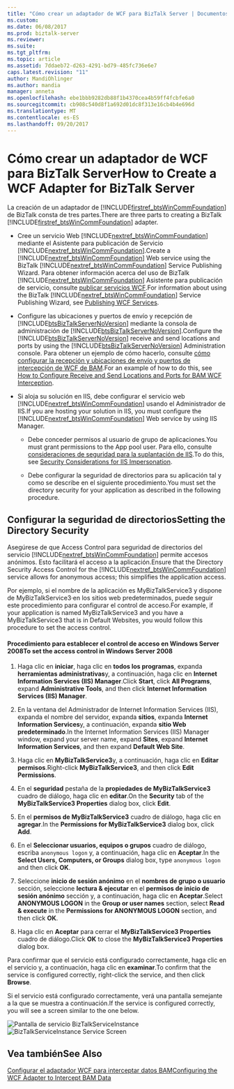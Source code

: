 ```yaml
---
title: "Cómo crear un adaptador de WCF para BizTalk Server | Documentos de Microsoft"
ms.custom: 
ms.date: 06/08/2017
ms.prod: biztalk-server
ms.reviewer: 
ms.suite: 
ms.tgt_pltfrm: 
ms.topic: article
ms.assetid: 7ddaeb72-d263-4291-bd79-485fc736e6e7
caps.latest.revision: "11"
author: MandiOhlinger
ms.author: mandia
manager: anneta
ms.openlocfilehash: ebe1bbb9282db88f1b4370cea4b59ff4fcbfe6a0
ms.sourcegitcommit: cb908c540d8f1a692d01dc8f313e16cb4b4e696d
ms.translationtype: MT
ms.contentlocale: es-ES
ms.lasthandoff: 09/20/2017
---
```

# <a name="how-to-create-a-wcf-adapter-for-biztalk-server"></a><span data-ttu-id="9b3aa-102">Cómo crear un adaptador de WCF para BizTalk Server</span><span class="sxs-lookup"><span data-stu-id="9b3aa-102">How to Create a WCF Adapter for BizTalk Server</span></span>
<span data-ttu-id="9b3aa-103">La creación de un adaptador de [!INCLUDE[firstref_btsWinCommFoundation](../includes/firstref-btswincommfoundation-md.md)] de BizTalk consta de tres partes.</span><span class="sxs-lookup"><span data-stu-id="9b3aa-103">There are three parts to creating a BizTalk [!INCLUDE[firstref_btsWinCommFoundation](../includes/firstref-btswincommfoundation-md.md)] adapter.</span></span>  
  
-   <span data-ttu-id="9b3aa-104">Cree un servicio Web [!INCLUDE[nextref_btsWinCommFoundation](../includes/nextref-btswincommfoundation-md.md)] mediante el Asistente para publicación de Servicio [!INCLUDE[nextref_btsWinCommFoundation](../includes/nextref-btswincommfoundation-md.md)].</span><span class="sxs-lookup"><span data-stu-id="9b3aa-104">Create a [!INCLUDE[nextref_btsWinCommFoundation](../includes/nextref-btswincommfoundation-md.md)] Web service using the BizTalk [!INCLUDE[nextref_btsWinCommFoundation](../includes/nextref-btswincommfoundation-md.md)] Service Publishing Wizard.</span></span> <span data-ttu-id="9b3aa-105">Para obtener información acerca del uso de BizTalk [!INCLUDE[nextref_btsWinCommFoundation](../includes/nextref-btswincommfoundation-md.md)] Asistente para publicación de servicio, consulte [publicar servicios WCF](../core/publishing-wcf-services.md).</span><span class="sxs-lookup"><span data-stu-id="9b3aa-105">For information about using the BizTalk [!INCLUDE[nextref_btsWinCommFoundation](../includes/nextref-btswincommfoundation-md.md)] Service Publishing Wizard, see [Publishing WCF Services](../core/publishing-wcf-services.md).</span></span>  
  
-   <span data-ttu-id="9b3aa-106">Configure las ubicaciones y puertos de envío y recepción de [!INCLUDE[btsBizTalkServerNoVersion](../includes/btsbiztalkservernoversion-md.md)] mediante la consola de administración de [!INCLUDE[btsBizTalkServerNoVersion](../includes/btsbiztalkservernoversion-md.md)].</span><span class="sxs-lookup"><span data-stu-id="9b3aa-106">Configure the [!INCLUDE[btsBizTalkServerNoVersion](../includes/btsbiztalkservernoversion-md.md)] receive and send locations and ports by using the [!INCLUDE[btsBizTalkServerNoVersion](../includes/btsbiztalkservernoversion-md.md)] Administration console.</span></span> <span data-ttu-id="9b3aa-107">Para obtener un ejemplo de cómo hacerlo, consulte [cómo configurar la recepción y ubicaciones de envío y puertos de intercepción de WCF de BAM](../core/how-to-configure-receive-and-send-locations-and-ports-for-bam-wcf-interception.md).</span><span class="sxs-lookup"><span data-stu-id="9b3aa-107">For an example of how to do this, see [How to Configure Receive and Send Locations and Ports for BAM WCF Interception](../core/how-to-configure-receive-and-send-locations-and-ports-for-bam-wcf-interception.md).</span></span>  
  
-   <span data-ttu-id="9b3aa-108">Si aloja su solución en IIS, debe configurar el servicio web [!INCLUDE[nextref_btsWinCommFoundation](../includes/nextref-btswincommfoundation-md.md)] usando el Administrador de IIS.</span><span class="sxs-lookup"><span data-stu-id="9b3aa-108">If you are hosting your solution in IIS, you must configure the [!INCLUDE[nextref_btsWinCommFoundation](../includes/nextref-btswincommfoundation-md.md)] Web service by using IIS Manager.</span></span>  
  
    -   <span data-ttu-id="9b3aa-109">Debe conceder permisos al usuario de grupo de aplicaciones.</span><span class="sxs-lookup"><span data-stu-id="9b3aa-109">You must grant permissions to the App pool user.</span></span> <span data-ttu-id="9b3aa-110">Para ello, consulte [consideraciones de seguridad para la suplantación de IIS](../core/security-considerations-for-iis-impersonation.md).</span><span class="sxs-lookup"><span data-stu-id="9b3aa-110">To do this, see [Security Considerations for IIS Impersonation](../core/security-considerations-for-iis-impersonation.md).</span></span>  
  
    -   <span data-ttu-id="9b3aa-111">Debe configurar la seguridad de directorios para su aplicación tal y como se describe en el siguiente procedimiento.</span><span class="sxs-lookup"><span data-stu-id="9b3aa-111">You must set the directory security for your application as described in the following procedure.</span></span>  
  
## <a name="setting-the-directory-security"></a><span data-ttu-id="9b3aa-112">Configurar la seguridad de directorios</span><span class="sxs-lookup"><span data-stu-id="9b3aa-112">Setting the Directory Security</span></span>  
 <span data-ttu-id="9b3aa-113">Asegúrese de que Access Control para seguridad de directorios del servicio [!INCLUDE[nextref_btsWinCommFoundation](../includes/nextref-btswincommfoundation-md.md)] permite accesos anónimos. Esto facilitará el acceso a la aplicación.</span><span class="sxs-lookup"><span data-stu-id="9b3aa-113">Ensure that the Directory Security Access Control for the [!INCLUDE[nextref_btsWinCommFoundation](../includes/nextref-btswincommfoundation-md.md)] service allows for anonymous access; this simplifies the application access.</span></span>  
  
 <span data-ttu-id="9b3aa-114">Por ejemplo, si el nombre de la aplicación es MyBizTalkService3 y dispone de MyBizTalkService3·en los sitios web predeterminados, puede seguir este procedimiento para configurar el control de acceso.</span><span class="sxs-lookup"><span data-stu-id="9b3aa-114">For example, if your application is named MyBizTalkService3 and you have a MyBizTalkService3 that is in Default Websites, you would follow this procedure to set the access control.</span></span>  
  
#### <a name="to-set-the-access-control-in-windows-server-2008"></a><span data-ttu-id="9b3aa-115">Procedimiento para establecer el control de acceso en Windows Server 2008</span><span class="sxs-lookup"><span data-stu-id="9b3aa-115">To set the access control in Windows Server 2008</span></span>  
  
1.  <span data-ttu-id="9b3aa-116">Haga clic en **iniciar**, haga clic en **todos los programas**, expanda **herramientas administrativas**y, a continuación, haga clic en **Internet Information Services (IIS) Manager**.</span><span class="sxs-lookup"><span data-stu-id="9b3aa-116">Click **Start**, click **All Programs**, expand **Administrative Tools**, and then click **Internet Information Services (IIS) Manager**.</span></span>  
  
2.  <span data-ttu-id="9b3aa-117">En la ventana del Administrador de Internet Information Services (IIS), expanda el nombre del servidor, expanda **sitios**, expanda **Internet Information Services**y, a continuación, expanda **sitio Web predeterminado**.</span><span class="sxs-lookup"><span data-stu-id="9b3aa-117">In the Internet Information Services (IIS) Manager window, expand your server name, expand **Sites**, expand **Internet Information Services**, and then expand **Default Web Site**.</span></span>  
  
3.  <span data-ttu-id="9b3aa-118">Haga clic en **MyBizTalkService3**y, a continuación, haga clic en **Editar permisos**.</span><span class="sxs-lookup"><span data-stu-id="9b3aa-118">Right-click **MyBizTalkService3**, and then click **Edit Permissions**.</span></span>  
  
4.  <span data-ttu-id="9b3aa-119">En el **seguridad** pestaña de la **propiedades de MyBizTalkService3** cuadro de diálogo, haga clic en **editar**.</span><span class="sxs-lookup"><span data-stu-id="9b3aa-119">On the **Security** tab of the **MyBizTalkService3 Properties** dialog box, click **Edit**.</span></span>  
  
5.  <span data-ttu-id="9b3aa-120">En el **permisos de MyBizTalkService3** cuadro de diálogo, haga clic en **agregar**.</span><span class="sxs-lookup"><span data-stu-id="9b3aa-120">In the **Permissions for MyBizTalkService3** dialog box, click **Add**.</span></span>  
  
6.  <span data-ttu-id="9b3aa-121">En el **Seleccionar usuarios, equipos o grupos** cuadro de diálogo, escriba `anonymous logon` y, a continuación, haga clic en **Aceptar**.</span><span class="sxs-lookup"><span data-stu-id="9b3aa-121">In the **Select Users, Computers, or Groups** dialog box, type `anonymous logon` and then click **OK**.</span></span>  
  
7.  <span data-ttu-id="9b3aa-122">Seleccione **inicio de sesión anónimo** en el **nombres de grupo o usuario** sección, seleccione **lectura & ejecutar** en el **permisos de inicio de sesión anónimo** sección y, a continuación, haga clic en **Aceptar**.</span><span class="sxs-lookup"><span data-stu-id="9b3aa-122">Select **ANONYMOUS LOGON** in the **Group or user names** section, select **Read & execute** in the **Permissions for ANONYMOUS LOGON** section, and then click **OK**.</span></span>  
  
8.  <span data-ttu-id="9b3aa-123">Haga clic en **Aceptar** para cerrar el **MyBizTalkService3 Properties** cuadro de diálogo.</span><span class="sxs-lookup"><span data-stu-id="9b3aa-123">Click **OK** to close the **MyBizTalkService3 Properties** dialog box.</span></span>  
  
 <span data-ttu-id="9b3aa-124">Para confirmar que el servicio está configurado correctamente, haga clic en el servicio y, a continuación, haga clic en **examinar**.</span><span class="sxs-lookup"><span data-stu-id="9b3aa-124">To confirm that the service is configured correctly, right-click the service, and then click **Browse**.</span></span>  
  
 <span data-ttu-id="9b3aa-125">Si el servicio está configurado correctamente, verá una pantalla semejante a la que se muestra a continuación.</span><span class="sxs-lookup"><span data-stu-id="9b3aa-125">If the service is configured correctly, you will see a screen similar to the one below.</span></span>  
  
 <span data-ttu-id="9b3aa-126">![Pantalla de servicio BizTalkServiceInstance](../core/media/ff0e4ba0-59e7-47d9-a252-2859179f5645.gif "ff0e4ba0-59e7-47d9-a252-2859179f5645")</span><span class="sxs-lookup"><span data-stu-id="9b3aa-126">![BizTalkServiceInstance Service Screen](../core/media/ff0e4ba0-59e7-47d9-a252-2859179f5645.gif "ff0e4ba0-59e7-47d9-a252-2859179f5645")</span></span>  
  
## <a name="see-also"></a><span data-ttu-id="9b3aa-127">Vea también</span><span class="sxs-lookup"><span data-stu-id="9b3aa-127">See Also</span></span>  
 [<span data-ttu-id="9b3aa-128">Configurar el adaptador WCF para interceptar datos BAM</span><span class="sxs-lookup"><span data-stu-id="9b3aa-128">Configuring the WCF Adapter to Intercept BAM Data</span></span>](../core/configuring-the-wcf-adapter-to-intercept-bam-data.md)